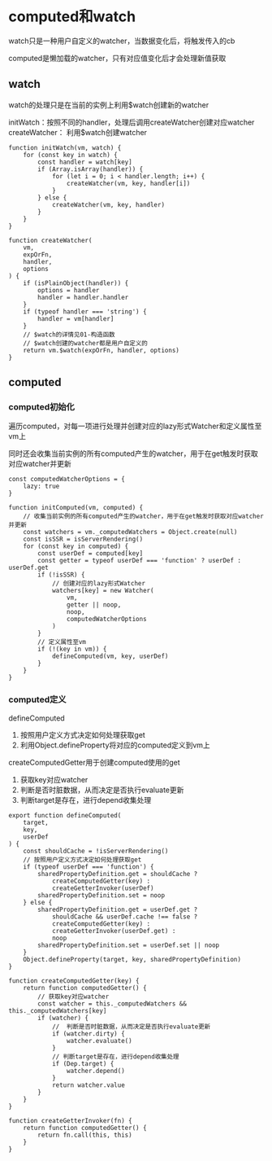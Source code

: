 # computed和watch

watch只是一种用户自定义的watcher，当数据变化后，将触发传入的cb

computed是懒加载的watcher，只有对应值变化后才会处理新值获取

## watch

watch的处理只是在当前的实例上利用$watch创建新的watcher

initWatch：按照不同的handler，处理后调用createWatcher创建对应watcher
createWatcher： 利用$watch创建watcher

```JS
function initWatch(vm, watch) {
    for (const key in watch) {
        const handler = watch[key]
        if (Array.isArray(handler)) {
            for (let i = 0; i < handler.length; i++) {
                createWatcher(vm, key, handler[i])
            }
        } else {
            createWatcher(vm, key, handler)
        }
    }
}

function createWatcher(
    vm,
    expOrFn,
    handler,
    options
) {
    if (isPlainObject(handler)) {
        options = handler
        handler = handler.handler
    }
    if (typeof handler === 'string') {
        handler = vm[handler]
    }
    // $watch的详情见01-构造函数
    // $watch创建的watcher都是用户自定义的
    return vm.$watch(expOrFn, handler, options)
}
```

## computed

### computed初始化

遍历computed，对每一项进行处理并创建对应的lazy形式Watcher和定义属性至vm上

同时还会收集当前实例的所有computed产生的watcher，用于在get触发时获取对应watcher并更新

```JS
const computedWatcherOptions = {
    lazy: true
}

function initComputed(vm, computed) {
    // 收集当前实例的所有computed产生的watcher，用于在get触发时获取对应watcher并更新
    const watchers = vm._computedWatchers = Object.create(null)
    const isSSR = isServerRendering()
    for (const key in computed) {
        const userDef = computed[key]
        const getter = typeof userDef === 'function' ? userDef : userDef.get
        if (!isSSR) {
            // 创建对应的lazy形式Watcher
            watchers[key] = new Watcher(
                vm,
                getter || noop,
                noop,
                computedWatcherOptions
            )
        }
        // 定义属性至vm
        if (!(key in vm)) {
            defineComputed(vm, key, userDef)
        }
    }
}
```

### computed定义

defineComputed
1. 按照用户定义方式决定如何处理获取get
2. 利用Object.defineProperty将对应的computed定义到vm上

createComputedGetter用于创建computed使用的get
1. 获取key对应watcher
2. 判断是否时脏数据，从而决定是否执行evaluate更新
3. 判断target是存在，进行depend收集处理

```JS
export function defineComputed(
    target,
    key,
    userDef
) {
    const shouldCache = !isServerRendering()
    // 按照用户定义方式决定如何处理获取get
    if (typeof userDef === 'function') {
        sharedPropertyDefinition.get = shouldCache ?
            createComputedGetter(key) :
            createGetterInvoker(userDef)
        sharedPropertyDefinition.set = noop
    } else {
        sharedPropertyDefinition.get = userDef.get ?
            shouldCache && userDef.cache !== false ?
            createComputedGetter(key) :
            createGetterInvoker(userDef.get) :
            noop
        sharedPropertyDefinition.set = userDef.set || noop
    }
    Object.defineProperty(target, key, sharedPropertyDefinition)
}

function createComputedGetter(key) {
    return function computedGetter() {
        // 获取key对应watcher
        const watcher = this._computedWatchers && this._computedWatchers[key]
        if (watcher) {
            //  判断是否时脏数据，从而决定是否执行evaluate更新
            if (watcher.dirty) {
                watcher.evaluate()
            }
            // 判断target是存在，进行depend收集处理
            if (Dep.target) {
                watcher.depend()
            }
            return watcher.value
        }
    }
}

function createGetterInvoker(fn) {
    return function computedGetter() {
        return fn.call(this, this)
    }
}
```
